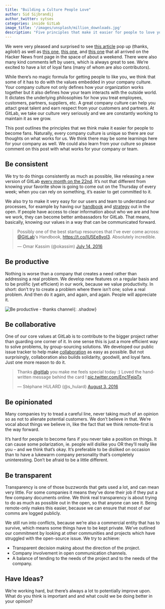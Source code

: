 ```yaml
---
title: "Building a Culture People Love"
author: Sid Sijbrandij
author_twitter: sytses
categories: inside GitLab
image_title: '/images/unsplash/million_downloads.jpg'
description: "Five principles that make it easier for people to love your company culture"
---
```


We were very pleased and surprised to see [this article](https://www.b.agilob.net/choose-gitlab-for-your-next-project/) pop up
(thanks, agilob!) as well as [this one](https://news.ycombinator.com/item?id=11091980),
[this one](https://news.ycombinator.com/item?id=11095652), and
[this one](https://news.ycombinator.com/item?id=11091577) that all arrived on
the Hacker News front page in the space of about a weekend. There were also many
kind comments left by users, which is always great to see. We’re excited to have
a lot of loyal fans (many of whom are also contributors).

While there’s no magic formula for getting people to like you, we think that
some of it has to do with the values embedded in your company culture. Your company culture not only defines how your organization works together
but it also defines how your team interacts with the outside world. It dictates the underlying philosophies for how you treat employees, customers, partners, suppliers, etc.
A great company culture can help you attact great talent and earn respect from your
customers and partners. At GitLab, we take our culture very seriously
and we are constantly working to maintain it as we grow. 

This post outlines the principles that we think make it
easier for people to become fans. Naturally, every company culture is unique so there are our thoughts on what works for us. We think there may be some learnings 
here for your company as well. We could also learn from your culture so please comment on this post with what works for your company or team. 

<!-- more -->

## Be consistent

We try to do things consistently as much as possible, like releasing a new
version of GitLab [every month on the 22nd][releasedate].
It’s not that different from knowing your favorite show is going to come out on
the Thursday of every week; when you can rely on something, it’s easier to get
committed to it.

We also try to make it very easy for our users and team to understand our
processes, for example by having our [handbook]
and [strategy] out in the open.
If people have access to clear information about who we are and how we work,
they can become better ambassadors for GitLab.
That means, basically, knowing our values in a way that can be communicated forward.

<div class="center">

<blockquote class="twitter-tweet" data-lang="en"><p lang="en" dir="ltr">Possibly one of the best startup resources that I&#39;ve ever come across: <a href="https://twitter.com/gitlab">@GitLab</a>&#39;s Handbook, <a href="https://t.co/IU5Ee8voI3">https://t.co/IU5Ee8voI3</a>. Absolutely incredible.</p>&mdash; Omar Kassim (@okassim) <a href="https://twitter.com/okassim/status/753650731001999360">July 14, 2016</a></blockquote>
<script async src="//platform.twitter.com/widgets.js" charset="utf-8"></script>

</div>

## Be productive

Nothing is worse than a company that creates a need rather than addressing a
real problem.
We develop new features on a regular basis and to be prolific (yet efficient)
in our work, because we value productivity.
In short: don’t try to create a problem where there isn’t one; solve a real
problem. And then do it again, and again, and again. People will appreciate it.

![Be productive - thanks channel](/images/blogimages/building-a-culture-people-love-be-productive.png){: .shadow}

## Be collaborative

One of our core values at GitLab is to contribute to the bigger project rather
than guarding one corner of it. In one sense this is just a more efficient way
to solve problems, by group-sourcing solutions. We developed our public issue
tracker to help make [collaboration][1000] as easy as possible.
But not surprisingly, collaboration also builds solidarity, goodwill, and
loyal fans. Just one more reason to do it.

<div class="center">

<blockquote class="twitter-tweet" data-lang="en"><p lang="en" dir="ltr">Thanks <a href="https://twitter.com/gitlab">@gitlab</a> you make me feels special today :) Loved the handwritten message behind the card ! <a href="https://t.co/Enc1FejpTx">pic.twitter.com/Enc1FejpTx</a></p>&mdash; Stéphane HULARD (@s_hulard) <a href="https://twitter.com/s_hulard/status/760834353660366848">August 3, 2016</a></blockquote>
<script async src="//platform.twitter.com/widgets.js" charset="utf-8"></script>

</div>

## Be opinionated

Many companies try to tread a careful line, never taking much of an opinion so
as not to alienate potential customers. We don’t believe in that. We’re vocal
about things we believe in, like the fact that we think remote-first is the way
forward.

It’s hard for people to become fans if you never take a position on things.
It can cause some polarization, ie. people will dislike you OR they’ll really
like you – and we think that’s okay. It’s preferable to be disliked on occasion
than to have a lukewarm company personality that’s completely uninteresting.
Don’t be afraid to be a little different.

## Be transparent

Transparency is one of those buzzwords that gets used a lot, and can mean very
little. For some companies it means they’ve done their job if they put a few
company documents online. We think real transparency is about trying to do as
much as possible out in the open, so that anyone can see it. Being remote-only
makes this easier, because we can ensure that most of our comms are logged publicly.

We still run into conflicts, because we’re also a commercial entity that has to
survive, which means some things have to be kept private. We’ve outlined our
commitment by looking at other communities and projects which have struggled
with the open-source issue. We try to achieve:

- Transparent decision making about the direction of the project.
- Company involvement in open communication channels.
- A balance of tending to the needs of the project and to the needs of the company.

## Have Ideas?

We’re working hard, but there’s always a lot to potentially improve upon.
What do you think is important and and what could we be doing better in your
opinion?

[releasedate]: https://about.gitlab.com/2015/12/07/why-we-shift-objectives-and-not-release-dates-at-gitlab/
[strategy]: https://about.gitlab.com/strategy/
[handbook]: https://about.gitlab.com/handbook/
[contribution]: https://gitlab.com/gitlab-org/gitlab-ce/blob/master/CONTRIBUTING.md
[1000]: /2016/05/24/1k-contributors/

<style>
  .center twitterwidget {
    margin-left: auto;
    margin-right: auto;
    display: block;
    box-shadow: 0 4px 18px 0 rgba(0, 0, 0, 0.1), 0 6px 20px 0 rgba(0, 0, 0, 0.09);
    margin-bottom: 20px;
    margin-top: 20px;
  }
</style>
